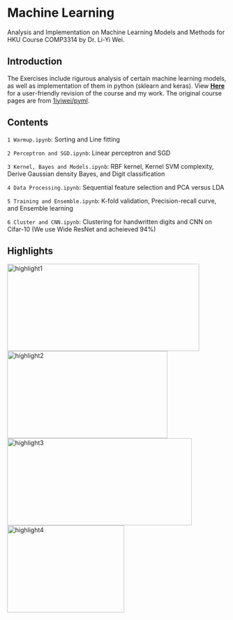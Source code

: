 # Machine Learning
Analysis and Implementation on Machine Learning Models and Methods for HKU Course COMP3314 by Dr. Li-Yi Wei.

## Introduction
The Exercises include rigurous analysis of certain machine learning models, as well as implementation of them in python (sklearn and keras). View __[Here](https://irsisyphus.github.io/ML-Exercises "Machine Learning Exercises")__ for a user-friendly revision of the course and my work. The original course pages are from [1iyiwei/pyml](https://github.com/1iyiwei/pyml/wiki "1iyiwei/pyml").

## Contents
`1 Warmup.ipynb`: Sorting and Line fitting

`2 Perceptron and SGD.ipynb`: Linear perceptron and SGD

`3 Kernel, Bayes and Models.ipynb`: RBF kernel, Kernel SVM complexity, Derive Gaussian density Bayes, and Digit classification

`4 Data Processing.ipynb`: Sequential feature selection and PCA versus LDA

`5 Training and Ensemble.ipynb`: K-fold validation, Precision-recall curve, and Ensemble learning

`6 Cluster and CNN.ipynb`: Clustering for handwritten digits and CNN on Cifar-10 (We use Wide ResNet and acheieved 94%)


## Highlights
<img src="https://github.com/irsisyphus/pictures/raw/master/ML-Exercises/hl1.png" width = "440" height = "200" alt="highlight1" />
<img src="https://github.com/irsisyphus/pictures/raw/master/ML-Exercises/hl2.png" width = "367" height = "200" alt="highlight2" />

<img src="https://github.com/irsisyphus/pictures/raw/master/ML-Exercises/hl3.png" width = "423" height = "200" alt="highlight3"/>
<img src="https://github.com/irsisyphus/pictures/raw/master/ML-Exercises/hl4.png" width = "268" height = "200" alt="highlight4"/>
